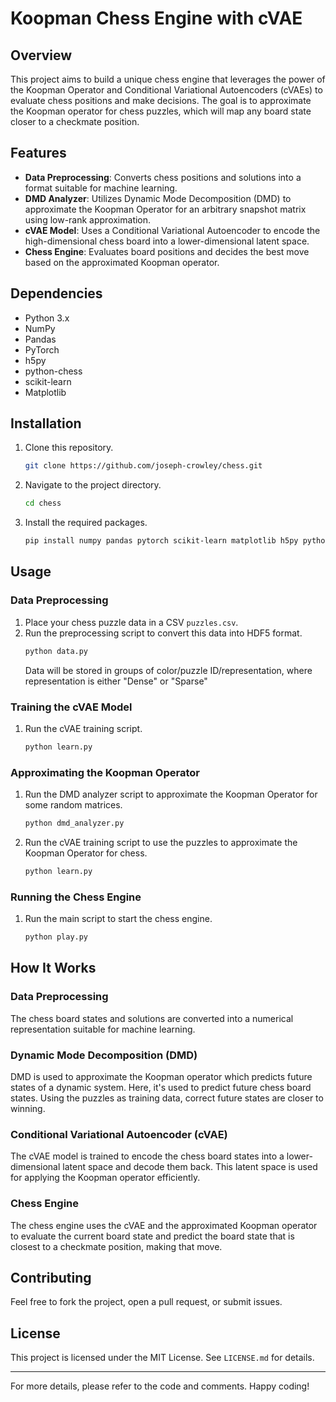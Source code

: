 # Koopman Chess Engine with cVAE

## Overview

This project aims to build a unique chess engine that leverages the power of the Koopman Operator and Conditional Variational Autoencoders (cVAEs) to evaluate chess positions and make decisions. The goal is to approximate the Koopman operator for chess puzzles, which will map any board state closer to a checkmate position.

## Features

- **Data Preprocessing**: Converts chess positions and solutions into a format suitable for machine learning.
- **DMD Analyzer**: Utilizes Dynamic Mode Decomposition (DMD) to approximate the Koopman Operator for an arbitrary snapshot matrix using low-rank approximation.
- **cVAE Model**: Uses a Conditional Variational Autoencoder to encode the high-dimensional chess board into a lower-dimensional latent space.
- **Chess Engine**: Evaluates board positions and decides the best move based on the approximated Koopman operator.

## Dependencies

- Python 3.x
- NumPy
- Pandas
- PyTorch
- h5py
- python-chess
- scikit-learn
- Matplotlib

## Installation

1. Clone this repository.
   ```bash
   git clone https://github.com/joseph-crowley/chess.git
   ```
2. Navigate to the project directory.
   ```bash
   cd chess
   ```
3. Install the required packages.
   ```bash
   pip install numpy pandas pytorch scikit-learn matplotlib h5py python-chess
   ```

## Usage

### Data Preprocessing

1. Place your chess puzzle data in a CSV `puzzles.csv`.
2. Run the preprocessing script to convert this data into HDF5 format.
   ```bash
   python data.py
   ```
   Data will be stored in groups of color/puzzle ID/representation, where representation is either "Dense" or "Sparse"

### Training the cVAE Model

1. Run the cVAE training script.
   ```bash
   python learn.py
   ```
   
### Approximating the Koopman Operator

1. Run the DMD analyzer script to approximate the Koopman Operator for some random matrices.
   ```bash
   python dmd_analyzer.py
   ```

2. Run the cVAE training script to use the puzzles to approximate the Koopman Operator for chess.
    ```bash
    python learn.py
    ```

### Running the Chess Engine

1. Run the main script to start the chess engine.
   ```bash
   python play.py
   ```

## How It Works

### Data Preprocessing

The chess board states and solutions are converted into a numerical representation suitable for machine learning.

### Dynamic Mode Decomposition (DMD)

DMD is used to approximate the Koopman operator which predicts future states of a dynamic system. Here, it's used to predict future chess board states. Using the puzzles as training data, correct future states are closer to winning.

### Conditional Variational Autoencoder (cVAE)

The cVAE model is trained to encode the chess board states into a lower-dimensional latent space and decode them back. This latent space is used for applying the Koopman operator efficiently.

### Chess Engine

The chess engine uses the cVAE and the approximated Koopman operator to evaluate the current board state and predict the board state that is closest to a checkmate position, making that move.

## Contributing

Feel free to fork the project, open a pull request, or submit issues.

## License

This project is licensed under the MIT License. See `LICENSE.md` for details.

---

For more details, please refer to the code and comments. Happy coding!
